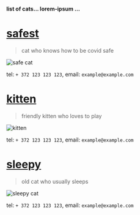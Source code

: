 __list of cats... lorem-ipsum ...__

# [safest](#safest) 

> cat who knows how to be covid safe 

![safe cat](https://images.theconversation.com/files/350865/original/file-20200803-24-50u91u.jpg?ixlib=rb-1.1.0&rect=37%2C29%2C4955%2C3293&q=45&auto=format&w=926&fit=clip)

tel: `+ 372 123 123 123`, email: `example@example.com`


# [kitten](#kitten) 

> friendly kitten who loves to play

![kitten](https://www.humanesociety.org/sites/default/files/styles/1441x612/public/2020-07/kitten-510651.jpg?h=f54c7448&itok=MnaVHwPi)

tel: `+ 372 123 123 123`, email: `example@example.com`

# [sleepy](#sleepy) 

> old cat who usually sleeps

![sleepy cat](http://web.mit.edu/~fenway/photos/old-album/images/6-sleepy-cat.jpg)

tel: `+ 372 123 123 123`, email: `example@example.com`
